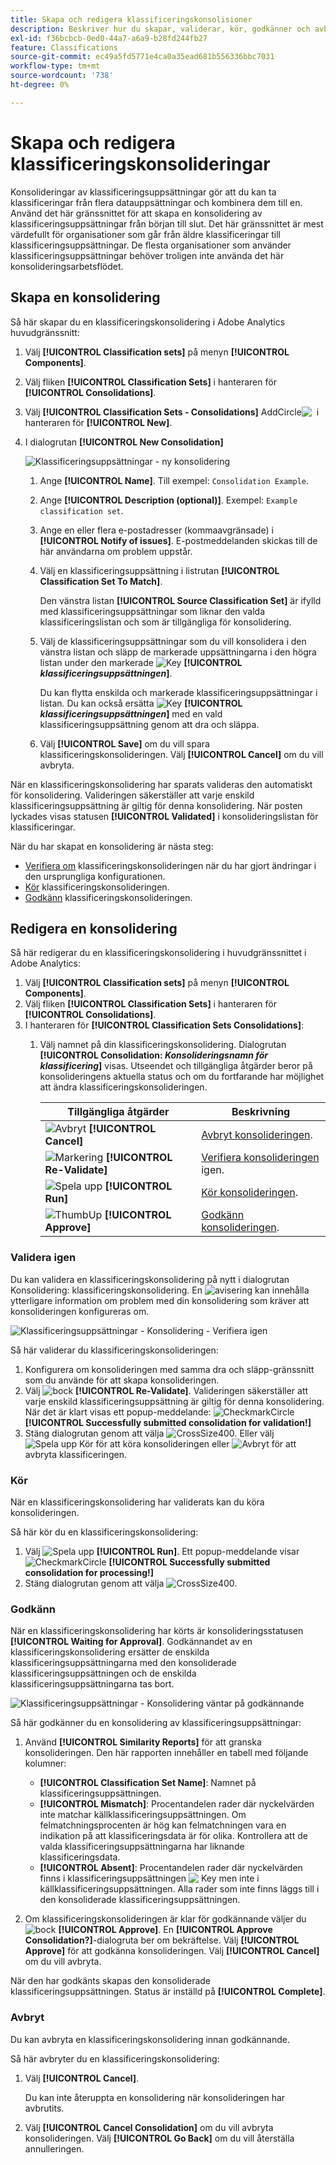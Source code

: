 ```yaml
---
title: Skapa och redigera klassificeringskonsolisioner
description: Beskriver hur du skapar, validerar, kör, godkänner och avbryter klassificeringskonsolideringar.
exl-id: f36bcbcb-0ed0-44a7-a6a9-b28fd244fb27
feature: Classifications
source-git-commit: ec49a5fd5771e4ca0a35ead681b556336bbc7031
workflow-type: tm+mt
source-wordcount: '738'
ht-degree: 0%

---
```


# Skapa och redigera klassificeringskonsolideringar

Konsolideringar av klassificeringsuppsättningar gör att du kan ta klassificeringar från flera datauppsättningar och kombinera dem till en. Använd det här gränssnittet för att skapa en konsolidering av klassificeringsuppsättningar från början till slut. Det här gränssnittet är mest värdefullt för organisationer som går från äldre klassificeringar till klassificeringsuppsättningar. De flesta organisationer som använder klassificeringsuppsättningar behöver troligen inte använda det här konsolideringsarbetsflödet.

## Skapa en konsolidering

Så här skapar du en klassificeringskonsolidering i Adobe Analytics huvudgränssnitt:

1. Välj **[!UICONTROL Classification sets]** på menyn **[!UICONTROL Components]**.
1. Välj fliken **[!UICONTROL Classification Sets]** i hanteraren för **[!UICONTROL Consolidations]**.
1. Välj **[!UICONTROL Classification Sets - Consolidations]** AddCircle![&#x200B; &#x200B;](/help/assets/icons/AddCircle.svg) i hanteraren för **[!UICONTROL New]**.
1. I dialogrutan **[!UICONTROL New Consolidation]**

   ![Klassificeringsuppsättningar - ny konsolidering](assets/classifications-sets-consolidations-new.png)
   1. Ange **[!UICONTROL Name]**. Till exempel: `Consolidation Example`.
   1. Ange **[!UICONTROL Description (optional)]**. Exempel: `Example classification set`.
   1. Ange en eller flera e-postadresser (kommaavgränsade) i **[!UICONTROL Notify of issues]**. E-postmeddelanden skickas till de här användarna om problem uppstår.
   1. Välj en klassificeringsuppsättning i listrutan **[!UICONTROL Classification Set To Match]**.

      Den vänstra listan **[!UICONTROL Source Classification Set]** är ifylld med klassificeringsuppsättningar som liknar den valda klassificeringslistan och som är tillgängliga för konsolidering.

   1. Välj de klassificeringsuppsättningar som du vill konsolidera i den vänstra listan och släpp de markerade uppsättningarna i den högra listan under den markerade ![Key](/help/assets/icons/Key.svg) **[!UICONTROL _klassificeringsuppsättningen_]**.

      Du kan flytta enskilda och markerade klassificeringsuppsättningar i listan. Du kan också ersätta ![Key](/help/assets/icons/Key.svg) **[!UICONTROL _klassificeringsuppsättningen_]** med en vald klassificeringsuppsättning genom att dra och släppa.

   1. Välj **[!UICONTROL Save]** om du vill spara klassificeringskonsolideringen. Välj **[!UICONTROL Cancel]** om du vill avbryta.

När en klassificeringskonsolidering har sparats valideras den automatiskt för konsolidering. Valideringen säkerställer att varje enskild klassificeringsuppsättning är giltig för denna konsolidering. När posten lyckades visas statusen **[!UICONTROL Validated]** i konsolideringslistan för klassificeringar.

När du har skapat en konsolidering är nästa steg:

* [Verifiera om](#re-validate) klassificeringskonsolideringen när du har gjort ändringar i den ursprungliga konfigurationen.
* [Kör](#run) klassificeringskonsolideringen.
* [Godkänn](#approve) klassificeringskonsolideringen.



<!--
         
  

**[!UICONTROL Components]** > **[!UICONTROL Classification sets]** > **[!UICONTROL Consolidations]** > **[!UICONTROL Add]**

The following fields are available when creating a consolidation:

* **[!UICONTROL Name]**: The name of the consolidation.
* **[!UICONTROL Notify of issues]**: A comma-delimited list of email addresses that are notified of issues with this consolidation.
* **[!UICONTROL Dataset to match]**: A drop-down list of all classification sets.

Once you select a classification set, a table with two columns appears:

* The right column contains all classification sets that you want to consolidate. It starts with the classification set selected using the above drop-down list.
* The left column contains all classification sets eligible to be merged with the originally selected dataset. **Schemas must exactly match to be eligible for consolidation**. If schemas do not match the selected classification set, they do not appear in this left column.

Drag the desired classification sets from the available column on the left to the consolidation column on the right. Once the consolidation is given a name and two or more classification sets are in the right column, click **[!UICONTROL Save & Continue]**.

-->

## Redigera en konsolidering

Så här redigerar du en klassificeringskonsolidering i huvudgränssnittet i Adobe Analytics:

1. Välj **[!UICONTROL Classification sets]** på menyn **[!UICONTROL Components]**.
1. Välj fliken **[!UICONTROL Classification Sets]** i hanteraren för **[!UICONTROL Consolidations]**.
1. I hanteraren för **[!UICONTROL Classification Sets Consolidations]**:
   1. Välj namnet på din klassificeringskonsolidering. Dialogrutan **[!UICONTROL Consolidation: _Konsolideringsnamn för klassificering_]** visas. Utseendet och tillgängliga åtgärder beror på konsolideringens aktuella status och om du fortfarande har möjlighet att ändra klassificeringskonsolideringen.

      | Tillgängliga åtgärder | Beskrivning |
      |---|---|
      | ![Avbryt](/help/assets/icons/Cancel.svg) **[!UICONTROL Cancel]** | [Avbryt konsolideringen](#cancel). |
      | ![Markering](/help/assets/icons/Checkmark.svg) **[!UICONTROL Re-Validate]** | [Verifiera konsolideringen](#re-validate) igen. |
      | ![Spela upp](/help/assets/icons/Play.svg) **[!UICONTROL Run]** | [Kör konsolideringen](#run). |
      | ![ThumbUp](/help/assets/icons/ThumbUp.svg) **[!UICONTROL Approve]** | [Godkänn konsolideringen](#approve). |



### Validera igen

Du kan validera en klassificeringskonsolidering på nytt i dialogrutan Konsolidering: klassificeringskonsolidering. En ![avisering](/help/assets/icons/Alert.svg) kan innehålla ytterligare information om problem med din konsolidering som kräver att konsolideringen konfigureras om.

![Klassificeringsuppsättningar - Konsolidering - Verifiera igen](assets/classifications-sets-consolidations-validated.png)

Så här validerar du klassificeringskonsolideringen:

1. Konfigurera om konsolideringen med samma dra och släpp-gränssnitt som du använde för att skapa konsolideringen.
1. Välj ![bock](/help/assets/icons/Checkmark.svg) **[!UICONTROL Re-Validate]**. Valideringen säkerställer att varje enskild klassificeringsuppsättning är giltig för denna konsolidering. När det är klart visas ett popup-meddelande: ![CheckmarkCircle](/help/assets/icons/CheckmarkCircle.svg) **[!UICONTROL Successfully submitted consolidation for validation!]**
1. Stäng dialogrutan genom att välja ![CrossSize400](/help/assets/icons/CrossSize400.svg). Eller välj ![Spela upp](/help/assets/icons/Play.svg) Kör för att köra konsolideringen eller ![Avbryt](/help/assets/icons/Cancel.svg) för att avbryta klassificeringen.



<!--
Once you have created a consolidation, a list of source datasets appears on the right. The **[!UICONTROL Validate]** button makes sure that each individual classification set is valid for this consolidation. You can reorder the classification steps here to determine priority in cases of mismatched classification values. **The highest classification set in the list overwrites any mismatched values in other classification sets.**

-->

### Kör

När en klassificeringskonsolidering har validerats kan du köra konsolideringen.

Så här kör du en klassificeringskonsolidering:

1. Välj ![Spela upp](/help/assets/icons/Play.svg) **[!UICONTROL Run]**. Ett popup-meddelande visar ![CheckmarkCircle](/help/assets/icons/CheckmarkCircle.svg) **[!UICONTROL Successfully submitted consolidation for processing!]**
1. Stäng dialogrutan genom att välja ![CrossSize400](/help/assets/icons/CrossSize400.svg).


### Godkänn

När en klassificeringskonsolidering har körts är konsolideringsstatusen **[!UICONTROL Waiting for Approval]**. Godkännandet av en klassificeringskonsolidering ersätter de enskilda klassificeringsuppsättningarna med den konsoliderade klassificeringsuppsättningen och de enskilda klassificeringsuppsättningarna tas bort.

![Klassificeringsuppsättningar - Konsolidering väntar på godkännande](assets/classifications-sets-consolidations-waitingforapproval.png)

Så här godkänner du en konsolidering av klassificeringsuppsättningar:

1. Använd **[!UICONTROL Similarity Reports]** för att granska konsolideringen. Den här rapporten innehåller en tabell med följande kolumner:

   * **[!UICONTROL Classification Set Name]**: Namnet på klassificeringsuppsättningen.
   * **[!UICONTROL Mismatch]**: Procentandelen rader där nyckelvärden inte matchar källklassificeringsuppsättningen. Om felmatchningsprocenten är hög kan felmatchningen vara en indikation på att klassificeringsdata är för olika. Kontrollera att de valda klassificeringsuppsättningarna har liknande klassificeringsdata.
   * **[!UICONTROL Absent]**: Procentandelen rader där nyckelvärden finns i klassificeringsuppsättningen ![&#x200B; Key](/help/assets/icons/Key.svg) men inte i källklassificeringsuppsättningen. Alla rader som inte finns läggs till i den konsoliderade klassificeringsuppsättningen.

1. Om klassificeringskonsolideringen är klar för godkännande väljer du ![bock](/help/assets/icons/Checkmark.svg) **[!UICONTROL Approve]**. En **[!UICONTROL Approve Consolidation?]**-dialogruta ber om bekräftelse. Välj **[!UICONTROL Approve]** för att godkänna konsolideringen. Välj **[!UICONTROL Cancel]** om du vill avbryta.

När den har godkänts skapas den konsoliderade klassificeringsuppsättningen. Status är inställd på **[!UICONTROL Complete]**.


### Avbryt

Du kan avbryta en klassificeringskonsolidering innan godkännande.

Så här avbryter du en klassificeringskonsolidering:

1. Välj **[!UICONTROL Cancel]**.

   Du kan inte återuppta en konsolidering när konsolideringen har avbrutits.
1. Välj **[!UICONTROL Cancel Consolidation]** om du vill avbryta konsolideringen. Välj **[!UICONTROL Go Back]** om du vill återställa annulleringen.
